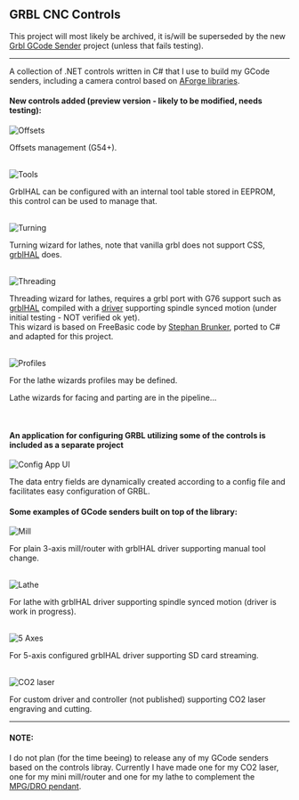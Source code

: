 ## GRBL CNC Controls


This project will most likely be archived, it is/will be superseded by the new [Grbl GCode Sender](https://github.com/terjeio/Grbl-GCode-Sender) project \(unless that fails testing\).

---

A collection of .NET controls written in C# that I use to build my GCode senders, including a camera control based on [AForge libraries](http://www.aforgenet.com/framework/downloads.html).

#### New controls added (preview version - likely to be modified, needs testing):

![Offsets](media/offsets.png)

Offsets management (G54+).
<br><br>

![Tools](media/tooltable.png)

GrblHAL can be configured with an internal tool table stored in EEPROM, this control can be used to manage that.
<br><br>

![Turning](media/turning.png)

Turning wizard for lathes, note that vanilla grbl does not support CSS, [grblHAL](https://github.com/terjeio/grblHAL) does.
<br><br>


![Threading](media/threading.png)

Threading wizard for lathes, requires a grbl port with G76 support such as [grblHAL](https://github.com/terjeio/grblHAL) compiled with a [driver](https://github.com/terjeio/grblHAL/tree/master/drivers/MSP432) supporting spindle synced motion \(under initial testing - NOT verified ok yet\).  
This wizard is based on FreeBasic code by [Stephan Brunker](https://www.sourceforge.net/p/mach3threadinghelper), ported to C# and adapted for this project.
<br><br>

![Profiles](media/profiles.png)

For the lathe wizards profiles may be defined.
<br>

Lathe wizards for facing and parting are in the pipeline...

<br>

#### An application for configuring GRBL utilizing some of the controls is included as a separate project

![Config App UI](media/ConfigApp.png)

The data entry fields are dynamically created according to a config file and facilitates easy configuration of GRBL.


#### Some examples of GCode senders built on top of the library:
 
![Mill](media/mill.png)

For plain 3-axis mill/router with grblHAL driver supporting manual tool change.
<br><br>

![Lathe](media/lathe.png)

For lathe with grblHAL driver supporting spindle synced motion (driver is work in progress).
<br><br>

![5 Axes](media/5axes.png)

For 5-axis configured grblHAL driver supporting SD card streaming.
<br><br>

![CO2 laser](media/laser.png)

For custom driver and controller (not published) supporting CO2 laser engraving and cutting.

---

#### NOTE:

I do not plan (for the time beeing) to release any of my GCode senders based on the controls libray. Currently I have made one for my CO2 laser, one for my mini mill/router and one for my lathe to complement the [MPG/DRO pendant](https://github.com/terjeio/GRBL_MPG_DRO_BoosterPack).
